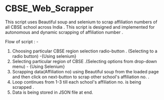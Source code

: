 # CBSE_Web_Scrapper

This script uses Beautiful soup and selenium to scrap  affiliation numbers of all CBSE school across India . This script is designed and implemented for autonomous and dynamic scrapping of affiliation number . 


Flow of script : - 
1. Choosing particular CBSE  region selection radio-button . (Selecting to a radio button) -{Using selenium}
2. Selecting particular region of CBSE .(Selecting options from drop-down menu) -  {Using Selenium}
3. Scrapping data(Affiliation no) using Beautiful soup  from the loaded page and then click on next-button to scrap other school's affiliation no. .
4. Loop continues from  1-3 till each school's affiliation no. is being scrapped .
5. Data is being stored in JSON file at end.
